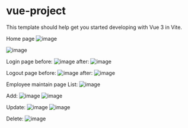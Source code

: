 # vue-project

This template should help get you started developing with Vue 3 in Vite.

Home page
![image](https://github.com/lztjeans/FirstVueApp/assets/12146003/9c3e989c-e3a9-46ef-ab4c-8b83d1dab4f4)

![image](https://github.com/lztjeans/FirstVueApp/assets/12146003/23bc785f-04fd-409c-a740-2f801d0bb19f)

Login page
before:
![image](https://github.com/lztjeans/FirstVueApp/assets/12146003/eca41fe1-67c8-4994-8c9a-e00ad2d44dce)
after:
![image](https://github.com/lztjeans/FirstVueApp/assets/12146003/9eddf07a-4154-401c-8717-74b986a0ac36)


Logout page
before:
![image](https://github.com/lztjeans/FirstVueApp/assets/12146003/1f53ef5a-b847-42e0-a0da-1b8bc3e4995a)
after:
![image](https://github.com/lztjeans/FirstVueApp/assets/12146003/eb2fbf4c-a5d5-402c-86b8-419aaa9154dd)


Employee maintain page
List:
![image](https://github.com/lztjeans/FirstVueApp/assets/12146003/a1e01373-84ef-4a50-883c-6599c99cec85)

Add:
![image](https://github.com/lztjeans/FirstVueApp/assets/12146003/704da781-306c-48c2-a8d4-71a6f121533d)
![image](https://github.com/lztjeans/FirstVueApp/assets/12146003/6d46da29-58f7-4130-9ad2-27451c90ca9f)

Update:
![image](https://github.com/lztjeans/FirstVueApp/assets/12146003/5e805f3f-ac3a-402d-a67c-6f8362143868)
![image](https://github.com/lztjeans/FirstVueApp/assets/12146003/8deb064d-882d-4caf-ade0-c99e15622b15)


Delete:
![image](https://github.com/lztjeans/FirstVueApp/assets/12146003/fa12536e-308d-40e0-b75a-00adef4cd012)
